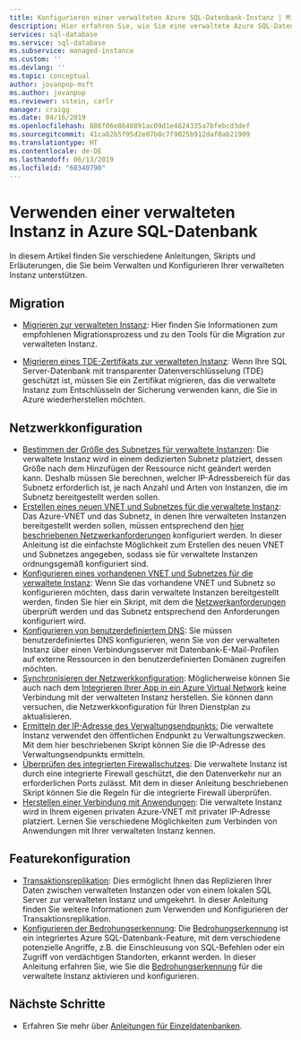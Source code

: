 ```yaml
---
title: Konfigurieren einer verwalteten Azure SQL-Datenbank-Instanz | Microsoft-Dokumentation
description: Hier erfahren Sie, wie Sie eine verwaltete Azure SQL-Datenbank-Instanz konfigurieren und verwalten.
services: sql-database
ms.service: sql-database
ms.subservice: managed-instance
ms.custom: ''
ms.devlang: ''
ms.topic: conceptual
author: jovanpop-msft
ms.author: jovanpop
ms.reviewer: sstein, carlr
manager: craigg
ms.date: 04/16/2019
ms.openlocfilehash: 886f06e8640891ac09d1e4624335a7bfebcd3def
ms.sourcegitcommit: 41ca82b5f95d2e07b0c7f9025b912daf0ab21909
ms.translationtype: HT
ms.contentlocale: de-DE
ms.lasthandoff: 06/13/2019
ms.locfileid: "60340790"
---
```

# <a name="how-to-use-a-managed-instance-in-azure-sql-database"></a>Verwenden einer verwalteten Instanz in Azure SQL-Datenbank

In diesem Artikel finden Sie verschiedene Anleitungen, Skripts und Erläuterungen, die Sie beim Verwalten und Konfigurieren Ihrer verwalteten Instanz unterstützen.

## <a name="migration"></a>Migration

- [Migrieren zur verwalteten Instanz](sql-database-managed-instance-migrate.md): Hier finden Sie Informationen zum empfohlenen Migrationsprozess und zu den Tools für die Migration zur verwalteten Instanz.

- [Migrieren eines TDE-Zertifikats zur verwalteten Instanz](sql-database-managed-instance-migrate-tde-certificate.md): Wenn Ihre SQL Server-Datenbank mit transparenter Datenverschlüsselung (TDE) geschützt ist, müssen Sie ein Zertifikat migrieren, das die verwaltete Instanz zum Entschlüsseln der Sicherung verwenden kann, die Sie in Azure wiederherstellen möchten.

## <a name="network-configuration"></a>Netzwerkkonfiguration

- [Bestimmen der Größe des Subnetzes für verwaltete Instanzen](sql-database-managed-instance-determine-size-vnet-subnet.md): Die verwaltete Instanz wird in einem dedizierten Subnetz platziert, dessen Größe nach dem Hinzufügen der Ressource nicht geändert werden kann. Deshalb müssen Sie berechnen, welcher IP-Adressbereich für das Subnetz erforderlich ist, je nach Anzahl und Arten von Instanzen, die im Subnetz bereitgestellt werden sollen.
- [Erstellen eines neuen VNET und Subnetzes für die verwaltete Instanz](sql-database-managed-instance-create-vnet-subnet.md): Das Azure-VNET und das Subnetz, in denen Ihre verwalteten Instanzen bereitgestellt werden sollen, müssen entsprechend den [hier beschriebenen Netzwerkanforderungen](sql-database-managed-instance-connectivity-architecture.md#network-requirements) konfiguriert werden. In dieser Anleitung ist die einfachste Möglichkeit zum Erstellen des neuen VNET und Subnetzes angegeben, sodass sie für verwaltete Instanzen ordnungsgemäß konfiguriert sind.
- [Konfigurieren eines vorhandenen VNET und Subnetzes für die verwaltete Instanz](sql-database-managed-instance-configure-vnet-subnet.md): Wenn Sie das vorhandene VNET und Subnetz so konfigurieren möchten, dass darin verwaltete Instanzen bereitgestellt werden, finden Sie hier ein Skript, mit dem die [Netzwerkanforderungen](sql-database-managed-instance-connectivity-architecture.md#network-requirements) überprüft werden und das Subnetz entsprechend den Anforderungen konfiguriert wird.
- [Konfigurieren von benutzerdefiniertem DNS](sql-database-managed-instance-custom-dns.md): Sie müssen benutzerdefiniertes DNS konfigurieren, wenn Sie von der verwalteten Instanz über einen Verbindungsserver mit Datenbank-E-Mail-Profilen auf externe Ressourcen in den benutzerdefinierten Domänen zugreifen möchten.
- [Synchronisieren der Netzwerkkonfiguration](sql-database-managed-instance-sync-network-configuration.md): Möglicherweise können Sie auch nach dem [Integrieren Ihrer App in ein Azure Virtual Network](../app-service/web-sites-integrate-with-vnet.md) keine Verbindung mit der verwalteten Instanz herstellen. Sie können dann versuchen, die Netzwerkkonfiguration für Ihren Dienstplan zu aktualisieren.
- [Ermitteln der IP-Adresse des Verwaltungsendpunkts:](sql-database-managed-instance-find-management-endpoint-ip-address.md) Die verwaltete Instanz verwendet den öffentlichen Endpunkt zu Verwaltungszwecken. Mit dem hier beschriebenen Skript können Sie die IP-Adresse des Verwaltungsendpunkts ermitteln.
- [Überprüfen des integrierten Firewallschutzes](sql-database-managed-instance-management-endpoint-verify-built-in-firewall.md): Die verwaltete Instanz ist durch eine integrierte Firewall geschützt, die den Datenverkehr nur an erforderlichen Ports zulässt. Mit dem in dieser Anleitung beschriebenen Skript können Sie die Regeln für die integrierte Firewall überprüfen.
- [Herstellen einer Verbindung mit Anwendungen](sql-database-managed-instance-connect-app.md): Die verwaltete Instanz wird in Ihrem eigenen privaten Azure-VNET mit privater IP-Adresse platziert. Lernen Sie verschiedene Möglichkeiten zum Verbinden von Anwendungen mit Ihrer verwalteten Instanz kennen.

## <a name="feature-configuration"></a>Featurekonfiguration

- [Transaktionsreplikation](replication-with-sql-database-managed-instance.md): Dies ermöglicht Ihnen das Replizieren Ihrer Daten zwischen verwalteten Instanzen oder von einem lokalen SQL Server zur verwalteten Instanz und umgekehrt. In dieser Anleitung finden Sie weitere Informationen zum Verwenden und Konfigurieren der Transaktionsreplikation.
- [Konfigurieren der Bedrohungserkennung](sql-database-managed-instance-threat-detection.md): Die [Bedrohungserkennung](sql-database-threat-detection-overview.md) ist ein integriertes Azure SQL-Datenbank-Feature, mit dem verschiedene potenzielle Angriffe, z.B. die Einschleusung von SQL-Befehlen oder ein Zugriff von verdächtigen Standorten, erkannt werden. In dieser Anleitung erfahren Sie, wie Sie die [Bedrohungserkennung](sql-database-threat-detection-overview.md) für die verwaltete Instanz aktivieren und konfigurieren.

## <a name="next-steps"></a>Nächste Schritte

- Erfahren Sie mehr über [Anleitungen für Einzeldatenbanken](sql-database-howto-single-database.md).